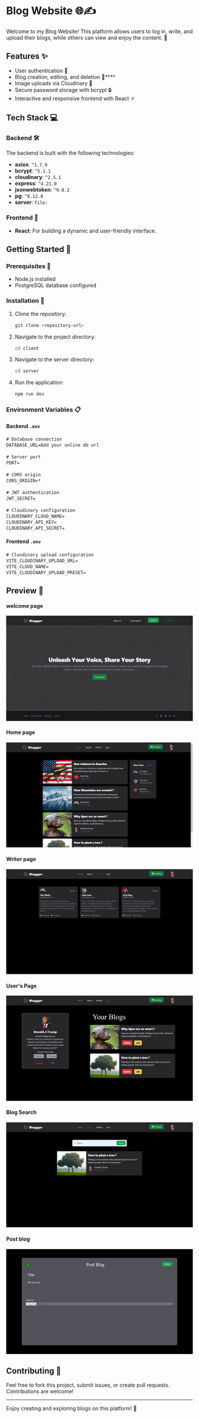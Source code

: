 # Blog Website 🌐✍️

Welcome to my Blog Website! This platform allows users to log in, write, and upload their blogs, while others can view and enjoy the content. 🚀

## Features ✨

- User authentication 🔐
- Blog creation, editing, and deletion 📝****
- Image uploads via Cloudinary 📸
- Secure password storage with bcrypt 🔒
- Interactive and responsive frontend with React ⚛️

## Tech Stack 💻

### Backend 🛠️

The backend is built with the following technologies:

- **axios**: `^1.7.9`
- **bcrypt**: `^5.1.1`
- **cloudinary**: `^2.5.1`
- **express**: `^4.21.0`
- **jsonwebtoken**: `^9.0.2`
- **pg**: `^8.12.0`
- **server**: `file:`

### Frontend 🌟

- **React**: For building a dynamic and user-friendly interface.

## Getting Started 🏁

### Prerequisites 🛑

- Node.js installed
- PostgreSQL database configured

### Installation 🔧

1. Clone the repository:
   ```bash
   git clone <repository-url>
   ```
2. Navigate to the project directory:
   ```bash
   cd client
   ```
3. Navigate to the server directory:
   ```bash
   cd server
   ```
4. Run the application:
   ```bash
   npm run dev
   ```

### Environment Variables 📋

#### Backend `.env`
```env
# Database connection
DATABASE_URL=Add your online db url

# Server port
PORT=

# CORS origin
CORS_ORIGIN=*

# JWT authentication
JWT_SECRET=

# Cloudinary configuration
CLOUDINARY_CLOUD_NAME=
CLOUDINARY_API_KEY=
CLOUDINARY_API_SECRET=
```

#### Frontend `.env`
```env
# Cloudinary upload configuration
VITE_CLOUDINARY_UPLOAD_URL=
VITE_CLOUD_NAME=
VITE_CLOUDINARY_UPLOAD_PRESET=
```

## Preview 📸
#### welcome page
  ![](./assets/images/Welcome_page.png)
#### Home page
  ![](./assets/images/Home_page.png)
#### Writer page
  ![](./assets/images/Writers_page.png)
#### User's Page
  ![](./assets/images/Users_page.png)
#### Blog Search
  ![](./assets/images/Blog_search.png)
#### Post blog
  ![](./assets/images/Post_blog.png)

## Contributing 🤝

Feel free to fork this project, submit issues, or create pull requests. Contributions are welcome!

---

Enjoy creating and exploring blogs on this platform! 🌟

